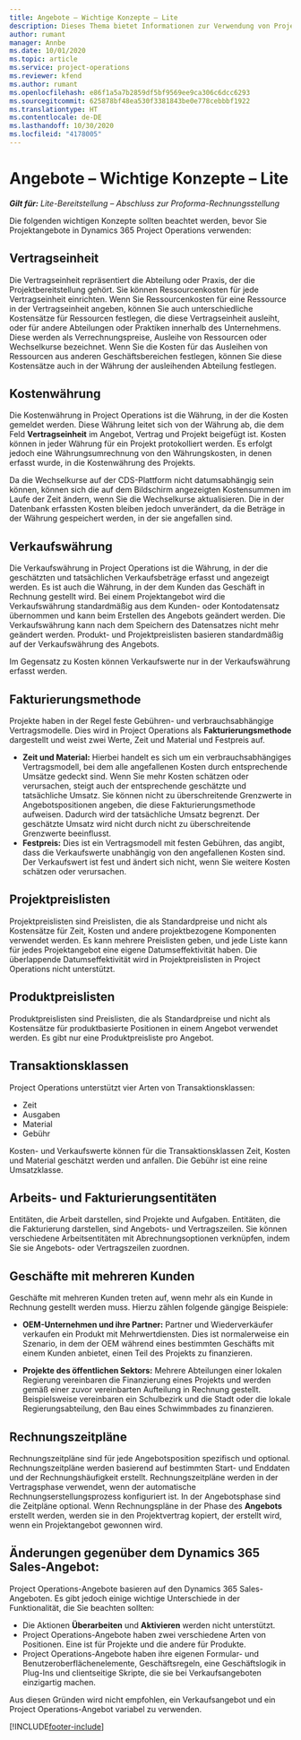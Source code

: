 ```yaml
---
title: Angebote – Wichtige Konzepte – Lite
description: Dieses Thema bietet Informationen zur Verwendung von Projektangeboten in Project Operations.
author: rumant
manager: Annbe
ms.date: 10/01/2020
ms.topic: article
ms.service: project-operations
ms.reviewer: kfend
ms.author: rumant
ms.openlocfilehash: e86f1a5a7b2859df5bf9569ee9ca306c6dcc6293
ms.sourcegitcommit: 625878bf48ea530f3381843be0e778cebbbf1922
ms.translationtype: HT
ms.contentlocale: de-DE
ms.lasthandoff: 10/30/2020
ms.locfileid: "4178005"
---
```

# <a name="quotes---key-concepts---lite"></a>Angebote – Wichtige Konzepte – Lite

_**Gilt für:** Lite-Bereitstellung – Abschluss zur Proforma-Rechnungsstellung_


Die folgenden wichtigen Konzepte sollten beachtet werden, bevor Sie Projektangebote in Dynamics 365 Project Operations verwenden:

## <a name="contracting-unit"></a>Vertragseinheit

Die Vertragseinheit repräsentiert die Abteilung oder Praxis, der die Projektbereitstellung gehört. Sie können Ressourcenkosten für jede Vertragseinheit einrichten. Wenn Sie Ressourcenkosten für eine Ressource in der Vertragseinheit angeben, können Sie auch unterschiedliche Kostensätze für Ressourcen festlegen, die diese Vertragseinheit ausleiht, oder für andere Abteilungen oder Praktiken innerhalb des Unternehmens. Diese werden als Verrechnungspreise, Ausleihe von Ressourcen oder Wechselkurse bezeichnet. Wenn Sie die Kosten für das Ausleihen von Ressourcen aus anderen Geschäftsbereichen festlegen, können Sie diese Kostensätze auch in der Währung der ausleihenden Abteilung festlegen.

## <a name="cost-currency"></a>Kostenwährung

Die Kostenwährung in Project Operations ist die Währung, in der die Kosten gemeldet werden. Diese Währung leitet sich von der Währung ab, die dem Feld **Vertragseinheit** im Angebot, Vertrag und Projekt beigefügt ist. Kosten können in jeder Währung für ein Projekt protokolliert werden. Es erfolgt jedoch eine Währungsumrechnung von den Währungskosten, in denen erfasst wurde, in die Kostenwährung des Projekts.

Da die Wechselkurse auf der CDS-Plattform nicht datumsabhängig sein können, können sich die auf dem Bildschirm angezeigten Kostensummen im Laufe der Zeit ändern, wenn Sie die Wechselkurse aktualisieren. Die in der Datenbank erfassten Kosten bleiben jedoch unverändert, da die Beträge in der Währung gespeichert werden, in der sie angefallen sind.

## <a name="sales-currency"></a>Verkaufswährung

Die Verkaufswährung in Project Operations ist die Währung, in der die geschätzten und tatsächlichen Verkaufsbeträge erfasst und angezeigt werden. Es ist auch die Währung, in der dem Kunden das Geschäft in Rechnung gestellt wird. Bei einem Projektangebot wird die Verkaufswährung standardmäßig aus dem Kunden- oder Kontodatensatz übernommen und kann beim Erstellen des Angebots geändert werden. Die Verkaufswährung kann nach dem Speichern des Datensatzes nicht mehr geändert werden. Produkt- und Projektpreislisten basieren standardmäßig auf der Verkaufswährung des Angebots.

Im Gegensatz zu Kosten können Verkaufswerte nur in der Verkaufswährung erfasst werden.

## <a name="billing-method"></a>Fakturierungsmethode

Projekte haben in der Regel feste Gebühren- und verbrauchsabhängige Vertragsmodelle. Dies wird in Project Operations als **Fakturierungsmethode** dargestellt und weist zwei Werte, Zeit und Material und Festpreis auf.

- **Zeit und Material:** Hierbei handelt es sich um ein verbrauchsabhängiges Vertragsmodell, bei dem alle angefallenen Kosten durch entsprechende Umsätze gedeckt sind. Wenn Sie mehr Kosten schätzen oder verursachen, steigt auch der entsprechende geschätzte und tatsächliche Umsatz. Sie können nicht zu überschreitende Grenzwerte in Angebotspositionen angeben, die diese Fakturierungsmethode aufweisen. Dadurch wird der tatsächliche Umsatz begrenzt. Der geschätzte Umsatz wird nicht durch nicht zu überschreitende Grenzwerte beeinflusst.
- **Festpreis:** Dies ist ein Vertragsmodell mit festen Gebühren, das angibt, dass die Verkaufswerte unabhängig von den angefallenen Kosten sind. Der Verkaufswert ist fest und ändert sich nicht, wenn Sie weitere Kosten schätzen oder verursachen.

## <a name="project-price-lists"></a>Projektpreislisten

Projektpreislisten sind Preislisten, die als Standardpreise und nicht als Kostensätze für Zeit, Kosten und andere projektbezogene Komponenten verwendet werden. Es kann mehrere Preislisten geben, und jede Liste kann für jedes Projektangebot eine eigene Datumseffektivität haben. Die überlappende Datumseffektivität wird in Projektpreislisten in Project Operations nicht unterstützt.

## <a name="product-price-lists"></a>Produktpreislisten

Produktpreislisten sind Preislisten, die als Standardpreise und nicht als Kostensätze für produktbasierte Positionen in einem Angebot verwendet werden. Es gibt nur eine Produktpreisliste pro Angebot.

## <a name="transaction-classes"></a>Transaktionsklassen

Project Operations unterstützt vier Arten von Transaktionsklassen:

- Zeit
- Ausgaben
- Material
- Gebühr

Kosten- und Verkaufswerte können für die Transaktionsklassen Zeit, Kosten und Material geschätzt werden und anfallen. Die Gebühr ist eine reine Umsatzklasse.

## <a name="work-entities-and-billing-entities"></a>Arbeits- und Fakturierungsentitäten

Entitäten, die Arbeit darstellen, sind Projekte und Aufgaben. Entitäten, die die Fakturierung darstellen, sind Angebots- und Vertragszeilen. Sie können verschiedene Arbeitsentitäten mit Abrechnungsoptionen verknüpfen, indem Sie sie Angebots- oder Vertragszeilen zuordnen.

## <a name="multi-customer-deals"></a>Geschäfte mit mehreren Kunden

Geschäfte mit mehreren Kunden treten auf, wenn mehr als ein Kunde in Rechnung gestellt werden muss. Hierzu zählen folgende gängige Beispiele:

- **OEM-Unternehmen und ihre Partner:** Partner und Wiederverkäufer verkaufen ein Produkt mit Mehrwertdiensten. Dies ist normalerweise ein Szenario, in dem der OEM während eines bestimmten Geschäfts mit einem Kunden anbietet, einen Teil des Projekts zu finanzieren. 

- **Projekte des öffentlichen Sektors:** Mehrere Abteilungen einer lokalen Regierung vereinbaren die Finanzierung eines Projekts und werden gemäß einer zuvor vereinbarten Aufteilung in Rechnung gestellt. Beispielsweise vereinbaren ein Schulbezirk und die Stadt oder die lokale Regierungsabteilung, den Bau eines Schwimmbades zu finanzieren.

## <a name="invoice-schedules"></a>Rechnungszeitpläne

Rechnungszeitpläne sind für jede Angebotsposition spezifisch und optional. Rechnungszeitpläne werden basierend auf bestimmten Start- und Enddaten und der Rechnungshäufigkeit erstellt. Rechnungszeitpläne werden in der Vertragsphase verwendet, wenn der automatische Rechnungserstellungsprozess konfiguriert ist. In der Angebotsphase sind die Zeitpläne optional. Wenn Rechnungspläne in der Phase des **Angebots** erstellt werden, werden sie in den Projektvertrag kopiert, der erstellt wird, wenn ein Projektangebot gewonnen wird.

## <a name="changes-from-dynamics-365-sales-quote"></a>Änderungen gegenüber dem Dynamics 365 Sales-Angebot:

Project Operations-Angebote basieren auf den Dynamics 365 Sales-Angeboten. Es gibt jedoch einige wichtige Unterschiede in der Funktionalität, die Sie beachten sollten:

- Die Aktionen **Überarbeiten** und **Aktivieren** werden nicht unterstützt.
- Project Operations-Angebote haben zwei verschiedene Arten von Positionen. Eine ist für Projekte und die andere für Produkte.
- Project Operations-Angebote haben ihre eigenen Formular- und Benutzeroberflächenelemente, Geschäftsregeln, eine Geschäftslogik in Plug-Ins und clientseitige Skripte, die sie bei Verkaufsangeboten einzigartig machen.

Aus diesen Gründen wird nicht empfohlen, ein Verkaufsangebot und ein Project Operations-Angebot variabel zu verwenden.


[!INCLUDE[footer-include](../../includes/footer-banner.md)]